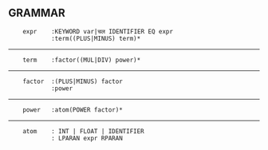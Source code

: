 ## GRAMMAR


        expr    :KEYWORD var|चल IDENTIFIER EQ expr
                :term((PLUS|MINUS) term)*
---
        term    :factor((MUL|DIV) power)*
---
        factor  :(PLUS|MINUS) factor
                :power
---
        power   :atom(POWER factor)*
---
        atom    : INT | FLOAT | IDENTIFIER
                : LPARAN expr RPARAN